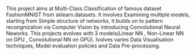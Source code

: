 This project aims at Multi-Class Classification of famous dataset FashionMNIST from sklearn.datasets. It involves Examining multiple models,
starting from Simple structure of networks, it builds on to pattern recongnization via Computer Vision by introducing Convolutional Neural Neworks.
This projects evolves with 3 models(Linear NN , Non-Linear NN on GPU , Convolutional NN on GPU).
Ivolves varies Data Visualisation techniques, Model evaluation policies and Data Pre-processing.
